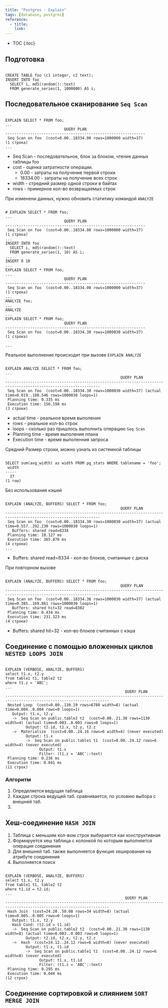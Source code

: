 ```yaml
---
title: "Postgres - Explain"
tags: [database, postgres]
reference:
  - title: 
    link:
---
```


* TOC 
{:toc}

## Подготовка

<pre><code class="shell">
CREATE TABLE foo (c1 integer, c2 text);
INSERT INTO foo
  SELECT i, md5(random()::text)
  FROM generate_series(1, 1000000) AS i;
</code></pre>

## Последовательное сканирование `Seq Scan`

<pre><code class="shell">
EXPLAIN SELECT * FROM foo;
...
                          QUERY PLAN                          
--------------------------------------------------------------
 Seq Scan on foo  (cost=0.00..18334.00 rows=1000000 width=37)
(1 строка)
...
</code></pre>

* Seq Scan - последовательное, блок за блоком, чтение данных таблицы foo
* cost - оценка затратности операции.
    * 0.00 - затраты на получение первой строки
    * 18334.00 - затраты на получение всех строк
* width - стредний размер одной строки в байтах
* rows - примерное кол-во возвращаемых строк

При изменени данных, нужно обновить статитику командой `ANALYZE`
<pre><code class="shell">
# EXPLAIN SELECT * FROM foo;
...
                          QUERY PLAN                          
--------------------------------------------------------------
 Seq Scan on foo  (cost=0.00..18334.00 rows=1000000 width=37)
(1 строка)
...
INSERT INTO foo
  SELECT i, md5(random()::text)
  FROM generate_series(1, 10) AS i;
...
INSERT 0 10
...
EXPLAIN SELECT * FROM foo;
...
                          QUERY PLAN                          
--------------------------------------------------------------
 Seq Scan on foo  (cost=0.00..18334.00 rows=1000000 width=37)
(1 строка)
...
ANALYZE foo;
...
ANALYZE
...
EXPLAIN SELECT * FROM foo;
                          QUERY PLAN                          
--------------------------------------------------------------
 Seq Scan on foo  (cost=0.00..18334.30 rows=1000030 width=37)
(1 строка)

...
</code></pre>


Реальное выполнение происходит при вызове `EXPLAIN ANALYZE`
<pre><code class="shell">
EXPLAIN ANALYZE SELECT * FROM foo;
...
                                                   QUERY PLAN                                                   
----------------------------------------------------------------------------------------------------------------
 Seq Scan on foo  (cost=0.00..18334.30 rows=1000030 width=37) (actual time=0.019..108.546 rows=1000030 loops=1)
 Planning time: 0.335 ms
 Execution time: 156.198 ms
(3 строки)
</code></pre>

* actual time - реальное время выполения
* rows - реальное кол-во строк
* loops - сколько раз пришлось выполнить операцию `Seq Scan`
* Planning time - время выполения плана
* Execution time - время выполенния запроса

Средний Размер строки, можно узнать из системной таблицы
<pre><code class="shell">
SELECT sum(avg_width) as width FROM pg_stats WHERE tablename = 'foo';
 width 
-----
  37
(1 row)
</code></pre>



Без использования кэшей

<pre><code class="shell">
EXPLAIN (ANALYZE, BUFFERS) SELECT * FROM foo;
                                                   QUERY PLAN                                                   
----------------------------------------------------------------------------------------------------------------
 Seq Scan on foo  (cost=0.00..18334.30 rows=1000030 width=37) (actual time=0.557..292.230 rows=1000030 loops=1)
   Buffers: shared read=8334
 Planning time: 10.127 ms
 Execution time: 365.876 ms
(4 строки)
...
</code></pre>

* Buffers: shared read=8334 - кол-во блоков, считанные с диска

При повторном вызове
<pre><code class="shell">
EXPLAIN (ANALYZE, BUFFERS) SELECT * FROM foo;
                                                   QUERY PLAN                                                   
----------------------------------------------------------------------------------------------------------------
 Seq Scan on foo  (cost=0.00..18334.30 rows=1000030 width=37) (actual time=0.385..169.861 rows=1000030 loops=1)
   Buffers: shared hit=32 read=8302
 Planning time: 0.434 ms
 Execution time: 231.323 ms
(4 строки)
</code></pre>

* Buffers: shared hit=32 - кол-во блоков считанных с кэша 

## Соединение с помощью вложенных циклов `NESTED LOOPS JOIN`

<pre><code class="shell">
EXPLAIN (VERBOSE, ANALYZE, BUFFERS)
select t1.x, t2.y
from table1 t1, table2 t2
where t1.z = 'ABC';
...
                                                     QUERY PLAN                                                     
--------------------------------------------------------------------------------------------------------------------
 Nested Loop  (cost=0.00..130.19 rows=6780 width=8) (actual time=0.004..0.004 rows=0 loops=1)
   Output: t1.x, t2.y
   ->  Seq Scan on public.table2 t2  (cost=0.00..21.30 rows=1130 width=4) (actual time=0.003..0.003 rows=0 loops=1)
         Output: t2.id, t2.x, t2.y, t2.z
   ->  Materialize  (cost=0.00..24.16 rows=6 width=4) (never executed)
         Output: t1.x
         ->  Seq Scan on public.table1 t1  (cost=0.00..24.12 rows=6 width=4) (never executed)
               Output: t1.x
               Filter: (t1.z = 'ABC'::text)
 Planning time: 0.236 ms
 Execution time: 0.041 ms
(11 строк)
</code></pre>

### Алгоритм
1. Определяется ведущая таблица
2. Каждая строка ведущей таб. сравнивается, по условию выбора с внешней таб.
3. 

## Хеш-соединение `HASH JOIN`

1. Таблица с меньшим кол-вом строк выбирается как конструктивная
2. Формируется хеш таблица с колонкой по которым выполняется операция соединения
3. Для внешней таб. также выполняется функция хеширования на атрибуте соединения
4. Выполняется поиск 

<pre><code class="shell">
EXPLAIN (VERBOSE, ANALYZE, BUFFERS)
select t1.x, t2.y
from table1 t1, table2 t2
where t1.id = t2.id;
...
                                                     QUERY PLAN                                                     
--------------------------------------------------------------------------------------------------------------------
 Hash Join  (cost=24.20..50.08 rows=34 width=8) (actual time=0.005..0.005 rows=0 loops=1)
   Output: t1.x, t2.y
   Hash Cond: (t2.id = t1.id)
   ->  Seq Scan on public.table2 t2  (cost=0.00..21.30 rows=1130 width=8) (actual time=0.003..0.003 rows=0 loops=1)
         Output: t2.id, t2.x, t2.y, t2.z
   ->  Hash  (cost=24.12..24.12 rows=6 width=8) (never executed)
         Output: t1.x, t1.id
         ->  Seq Scan on public.table1 t1  (cost=0.00..24.12 rows=6 width=8) (never executed)
               Output: t1.x, t1.id
               Filter: (t1.z = 'ABC'::text)
 Planning time: 0.295 ms
 Execution time: 0.044 ms
(12 строк)
</code></pre>

## Соединение сортировкой и слиянием `SORT MERGE JOIN`